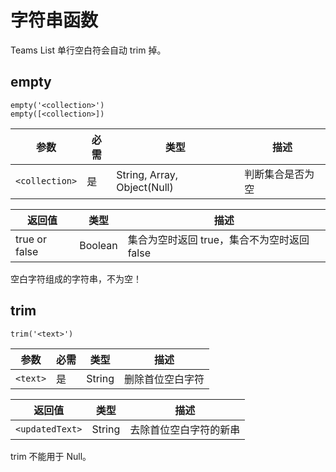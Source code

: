 # 字符串函数

Teams List 单行空白符会自动 trim 掉。

## empty

```
empty('<collection>')
empty([<collection>])
```

| 参数 | 必需 | 类型 | 描述 |
| --- | --- | --- | --- |
| `<collection>` | 是 | String, Array, Object(Null) | 判断集合是否为空 |

| 返回值 | 类型 | 描述 |
| --- | --- | --- |
| true or false | Boolean | 集合为空时返回 true，集合不为空时返回 false |

空白字符组成的字符串，不为空！

## trim

```
trim('<text>')
```

| 参数 | 必需 | 类型 | 描述 |
| --- | --- | --- | --- |
| `<text>` | 是 | String | 删除首位空白字符 |

| 返回值 | 类型 | 描述 |
| --- | --- | --- |
| `<updatedText>` | String | 去除首位空白字符的新串 |

trim 不能用于 Null。

